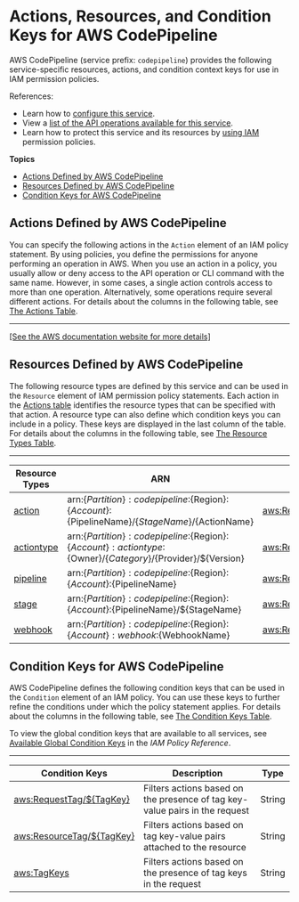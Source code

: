 # Actions, Resources, and Condition Keys for AWS CodePipeline<a name="list_awscodepipeline"></a>

AWS CodePipeline \(service prefix: `codepipeline`\) provides the following service\-specific resources, actions, and condition context keys for use in IAM permission policies\.

References:
+ Learn how to [configure this service](https://docs.aws.amazon.com/codepipeline/latest/userguide/)\.
+ View a [list of the API operations available for this service](https://docs.aws.amazon.com/codepipeline/latest/APIReference/)\.
+ Learn how to protect this service and its resources by [using IAM](https://docs.aws.amazon.com/codepipeline/latest/userguide/auth-and-access-control.html) permission policies\.

**Topics**
+ [Actions Defined by AWS CodePipeline](#awscodepipeline-actions-as-permissions)
+ [Resources Defined by AWS CodePipeline](#awscodepipeline-resources-for-iam-policies)
+ [Condition Keys for AWS CodePipeline](#awscodepipeline-policy-keys)

## Actions Defined by AWS CodePipeline<a name="awscodepipeline-actions-as-permissions"></a>

You can specify the following actions in the `Action` element of an IAM policy statement\. By using policies, you define the permissions for anyone performing an operation in AWS\. When you use an action in a policy, you usually allow or deny access to the API operation or CLI command with the same name\. However, in some cases, a single action controls access to more than one operation\. Alternatively, some operations require several different actions\. For details about the columns in the following table, see [The Actions Table](reference_policies_actions-resources-contextkeys.md#actions_table)\.


****  
[\[See the AWS documentation website for more details\]](http://docs.aws.amazon.com/IAM/latest/UserGuide/list_awscodepipeline.html)

## Resources Defined by AWS CodePipeline<a name="awscodepipeline-resources-for-iam-policies"></a>

The following resource types are defined by this service and can be used in the `Resource` element of IAM permission policy statements\. Each action in the [Actions table](#awscodepipeline-actions-as-permissions) identifies the resource types that can be specified with that action\. A resource type can also define which condition keys you can include in a policy\. These keys are displayed in the last column of the table\. For details about the columns in the following table, see [The Resource Types Table](reference_policies_actions-resources-contextkeys.md#resources_table)\.


****  

| Resource Types | ARN | Condition Keys | 
| --- | --- | --- | 
|   [ action ](https://docs.aws.amazon.com/codepipeline/latest/userguide/iam-access-control-identity-based.html#ACP_ARN_Format)  |  arn:$\{Partition\}:codepipeline:$\{Region\}:$\{Account\}:$\{PipelineName\}/$\{StageName\}/$\{ActionName\}  |   [ aws:ResourceTag/$\{TagKey\} ](#awscodepipeline-aws_ResourceTag___TagKey_)   | 
|   [ actiontype ](https://docs.aws.amazon.com/codepipeline/latest/userguide/iam-access-control-identity-based.html#ACP_ARN_Format)  |  arn:$\{Partition\}:codepipeline:$\{Region\}:$\{Account\}:actiontype:$\{Owner\}/$\{Category\}/$\{Provider\}/$\{Version\}  |   [ aws:ResourceTag/$\{TagKey\} ](#awscodepipeline-aws_ResourceTag___TagKey_)   | 
|   [ pipeline ](https://docs.aws.amazon.com/codepipeline/latest/userguide/iam-access-control-identity-based.html#ACP_ARN_Format)  |  arn:$\{Partition\}:codepipeline:$\{Region\}:$\{Account\}:$\{PipelineName\}  |   [ aws:ResourceTag/$\{TagKey\} ](#awscodepipeline-aws_ResourceTag___TagKey_)   | 
|   [ stage ](https://docs.aws.amazon.com/codepipeline/latest/userguide/iam-access-control-identity-based.html#ACP_ARN_Format)  |  arn:$\{Partition\}:codepipeline:$\{Region\}:$\{Account\}:$\{PipelineName\}/$\{StageName\}  |   [ aws:ResourceTag/$\{TagKey\} ](#awscodepipeline-aws_ResourceTag___TagKey_)   | 
|   [ webhook ](https://docs.aws.amazon.com/codepipeline/latest/userguide/iam-access-control-identity-based.html#ACP_ARN_Format)  |  arn:$\{Partition\}:codepipeline:$\{Region\}:$\{Account\}:webhook:$\{WebhookName\}  |   [ aws:ResourceTag/$\{TagKey\} ](#awscodepipeline-aws_ResourceTag___TagKey_)   | 

## Condition Keys for AWS CodePipeline<a name="awscodepipeline-policy-keys"></a>

AWS CodePipeline defines the following condition keys that can be used in the `Condition` element of an IAM policy\. You can use these keys to further refine the conditions under which the policy statement applies\. For details about the columns in the following table, see [The Condition Keys Table](reference_policies_actions-resources-contextkeys.md#context_keys_table)\.

To view the global condition keys that are available to all services, see [Available Global Condition Keys](reference_policies_condition-keys.html#AvailableKeys) in the *IAM Policy Reference*\.


****  

| Condition Keys | Description | Type | 
| --- | --- | --- | 
|   [ aws:RequestTag/$\{TagKey\} ](https://docs.aws.amazon.com/IAM/latest/UserGuide/reference_policies_condition-keys.html#condition-keys-requesttag)  | Filters actions based on the presence of tag key\-value pairs in the request | String | 
|   [ aws:ResourceTag/$\{TagKey\} ](https://docs.aws.amazon.com/IAM/latest/UserGuide/reference_policies_condition-keys.html#condition-keys-resourcetag)  | Filters actions based on tag key\-value pairs attached to the resource | String | 
|   [ aws:TagKeys ](https://docs.aws.amazon.com/IAM/latest/UserGuide/reference_policies_condition-keys.html#condition-keys-tagkeys)  | Filters actions based on the presence of tag keys in the request | String | 